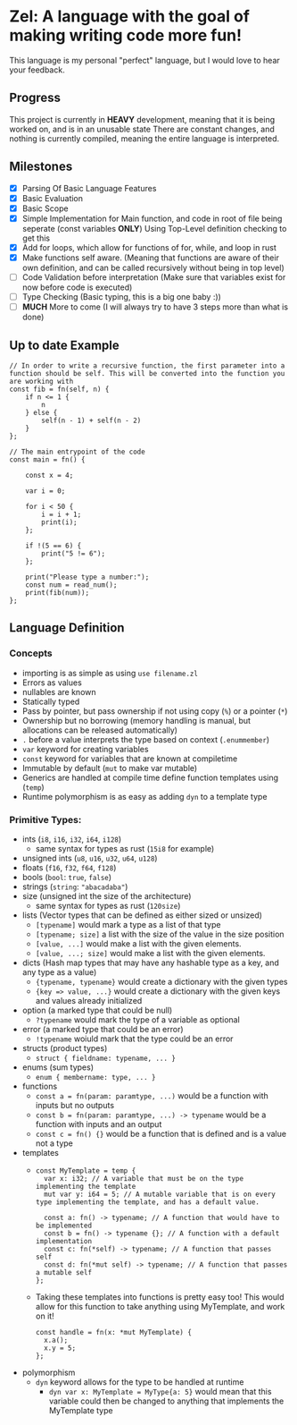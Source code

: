 # Zel: A language with the goal of making writing code more fun!
This language is my personal "perfect" language, but I would love to hear your feedback.

## Progress
This project is currently in **HEAVY** development, meaning that it is being worked on, and is in an unusable state
There are constant changes, and nothing is currently compiled, meaning the entire language is interpreted.

## Milestones
- [x] Parsing Of Basic Language Features
- [x] Basic Evaluation
- [x] Basic Scope
- [x] Simple Implementation for Main function, and code in root of file being seperate (const variables **ONLY**) Using Top-Level definition checking to get this
- [x] Add for loops, which allow for functions of for, while, and loop in rust
- [x] Make functions self aware. (Meaning that functions are aware of their own definition, and can be called recursively without being in top level)
- [ ] Code Validation before interpretation (Make sure that variables exist for now before code is executed)
- [ ] Type Checking (Basic typing, this is a big one baby :))
- [ ] **MUCH** More to come (I will always try to have 3 steps more than what is done)

## Up to date Example
```
// In order to write a recursive function, the first parameter into a function should be self. This will be converted into the function you are working with
const fib = fn(self, n) {
	if n <= 1 {
		n
	} else {
		self(n - 1) + self(n - 2)
	}
};

// The main entrypoint of the code
const main = fn() {

	const x = 4;

	var i = 0;

	for i < 50 {
		i = i + 1;
		print(i);
	};

	if !(5 == 6) {
		print("5 != 6");
	};

 	print("Please type a number:");
	const num = read_num();
	print(fib(num));
};

```

## Language Definition

### Concepts
- importing is as simple as using `use filename.zl`
- Errors as values
- nullables are known
- Statically typed
- Pass by pointer, but pass ownership if not using copy (`%`) or a pointer (`*`)
- Ownership but no borrowing (memory handling is manual, but allocations can be released automatically)
- `.` before a value interprets the type based on context (`.enummember`)
- `var` keyword for creating variables
- `const` keyword for variables that are known at compiletime
- Immutable by default (`mut` to make var mutable)
- Generics are handled at compile time define function templates using (`temp`)
- Runtime polymorphism is as easy as adding `dyn` to a template type

### Primitive Types:
- ints (`i8`, `i16`, `i32`, `i64`, `i128`)
  - same syntax for types as rust (`15i8` for example)
- unsigned ints (`u8`, `u16`, `u32`, `u64`, `u128`)
- floats (`f16`, `f32`, `f64`, `f128`)
- bools (`bool`: `true`, `false`)
- strings (`string`: `"abacadaba"`)
- size (unsigned int the size of the architecture)
  - same syntax for types as rust (`120size`)
- lists (Vector types that can be defined as either sized or unsized)
  - `[typename]` would mark a type as a list of that type
  - `[typename; size]` a list with the size of the value in the size position
  - `[value, ...]` would make a list with the given elements.
  - `[value, ...; size]` would make a list with the given elements.
- dicts (Hash map types that may have any hashable type as a key, and any type as a value)
  - `{typename, typename}` would create a dictionary with the given types
  - `{key => value, ...}` would create a dictionary with the given keys and values already initialized
- option (a marked type that could be null)
  - `?typename` would mark the type of a variable as optional
- error (a marked type that could be an error)
  - `!typename` woiuld mark that the type could be an error
- structs (product types)
  - `struct { fieldname: typename, ... }`
- enums (sum types)
  - `enum { membername: type, ... }`
- functions
  - `const a = fn(param: paramtype, ...)` would be a function with inputs but no outputs
  - `const b = fn(param: paramtype, ...) -> typename` would be a function with inputs and an output
  - `const c = fn() {}` would be a function that is defined and is a value not a type
- templates
  - ```
    const MyTemplate = temp {
      var x: i32; // A variable that must be on the type implementing the template
      mut var y: i64 = 5; // A mutable variable that is on every type implementing the template, and has a default value.

      const a: fn() -> typename; // A function that would have to be implemented
      const b = fn() -> typename {}; // A function with a default implementation
      const c: fn(*self) -> typename; // A function that passes self
      const d: fn(*mut self) -> typename; // A function that passes a mutable self
    };
    ```
  - Taking these templates into functions is pretty easy too!
    This would allow for this function to take anything using MyTemplate, and work on it!
    ```
    const handle = fn(x: *mut MyTemplate) {
      x.a();
      x.y = 5;
    };
    ```
- polymorphism
  - `dyn` keyword allows for the type to be handled at runtime
    - `dyn var x: MyTemplate = MyType{a: 5}` would mean that this variable could then be changed to anything that implements the MyTemplate type
